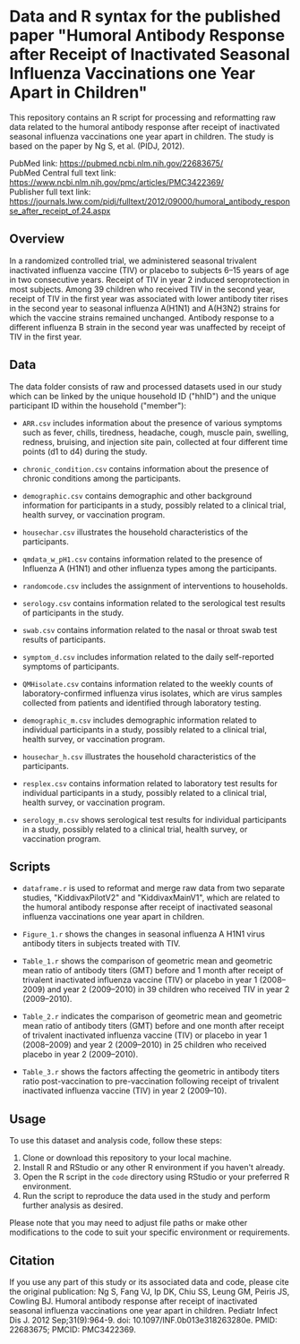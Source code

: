 # Data and R syntax for the published paper "Humoral Antibody Response after Receipt of Inactivated Seasonal Influenza Vaccinations one Year Apart in Children"

This repository contains an R script for processing and reformatting raw data related to the humoral antibody response after receipt of inactivated seasonal influenza vaccinations one year apart in children. The study is based on the paper by Ng S, et al. (PIDJ, 2012).

PubMed link: https://pubmed.ncbi.nlm.nih.gov/22683675/  
PubMed Central full text link: https://www.ncbi.nlm.nih.gov/pmc/articles/PMC3422369/  
Publisher full text link: https://journals.lww.com/pidj/fulltext/2012/09000/humoral_antibody_response_after_receipt_of.24.aspx

## Overview

In a randomized controlled trial, we administered seasonal trivalent inactivated influenza vaccine (TIV) or placebo to subjects 6–15 years of age in two consecutive years. Receipt of TIV in year 2 induced seroprotection in most subjects. Among 39 children who received TIV in the second year, receipt of TIV in the first year was associated with lower antibody titer rises in the second year to seasonal influenza A(H1N1) and A(H3N2) strains for which the vaccine strains remained unchanged. Antibody response to a different influenza B strain in the second year was unaffected by receipt of TIV in the first year.

## Data

The data folder consists of raw and processed datasets used in our study which can be linked by the unique household ID ("hhID") and the unique participant ID within the household ("member"):

- `ARR.csv` includes information about the presence of various symptoms such as fever, chills, tiredness, headache, cough, muscle pain, swelling, redness, bruising, and injection site pain, collected at four different time points (d1 to d4) during the study. 

- `chronic_condition.csv` contains information about the presence of chronic conditions among the participants.

- `demographic.csv` contains demographic and other background information for participants in a study, possibly related to a clinical trial, health survey, or vaccination program. 

- `housechar.csv` illustrates the household characteristics of the participants.

- `qmdata_w_pH1.csv` contains information related to the presence of Influenza A (H1N1) and other influenza types among the participants.

- `randomcode.csv` includes the assignment of interventions to households.

- `serology.csv` contains information related to the serological test results of participants in the study.

- `swab.csv` contains information related to the nasal or throat swab test results of participants.

- `symptom_d.csv` includes information related to the daily self-reported symptoms of participants.

- `QMHisolate.csv` contains information related to the weekly counts of laboratory-confirmed influenza virus isolates, which are virus samples collected from patients and identified through laboratory testing.

- `demographic_m.csv` includes demographic information related to individual participants in a study, possibly related to a clinical trial, health survey, or vaccination program.

- `housechar_h.csv` illustrates the household characteristics of the participants.

- `resplex.csv` contains information related to laboratory test results for individual participants in a study, possibly related to a clinical trial, health survey, or vaccination program.

- `serology_m.csv` shows serological test results for individual participants in a study, possibly related to a clinical trial, health survey, or vaccination program.

## Scripts

- `dataframe.r` is used to reformat and merge raw data from two separate studies, "KiddivaxPilotV2" and "KiddivaxMainV1", which are related to the humoral antibody response after receipt of inactivated seasonal influenza vaccinations one year apart in children.

- `Figure_1.r` shows the changes in seasonal influenza A H1N1 virus antibody titers in subjects treated with TIV.

- `Table_1.r` shows the comparison of geometric mean and geometric mean ratio of antibody titers (GMT) before and 1 month after receipt of trivalent inactivated influenza vaccine (TIV) or placebo in year 1 (2008–2009) and year 2 (2009–2010) in 39 children who received TIV in year 2 (2009–2010).

- `Table_2.r` indicates the comparison of geometric mean and geometric mean ratio of antibody titers (GMT) before and one month after receipt of trivalent inactivated influenza vaccine (TIV) or placebo in year 1 (2008–2009) and year 2 (2009–2010) in 25 children who received placebo in year 2 (2009–2010).

- `Table_3.r` shows the factors affecting the geometric in antibody titers ratio post-vaccination to pre-vaccination following receipt of trivalent inactivated influenza vaccine (TIV) in year 2 (2009–10).

## Usage

To use this dataset and analysis code, follow these steps:

1. Clone or download this repository to your local machine.
2. Install R and RStudio or any other R environment if you haven't already.
3. Open the R script in the `code` directory using RStudio or your preferred R environment.
4. Run the script to reproduce the data used in the study and perform further analysis as desired.

Please note that you may need to adjust file paths or make other modifications to the code to suit your specific environment or requirements.

## Citation

If you use any part of this study or its associated data and code, please cite the original publication: Ng S, Fang VJ, Ip DK, Chiu SS, Leung GM, Peiris JS, Cowling BJ. Humoral antibody response after receipt of inactivated seasonal influenza vaccinations one year apart in children. Pediatr Infect Dis J. 2012 Sep;31(9):964-9. doi: 10.1097/INF.0b013e318263280e. PMID: 22683675; PMCID: PMC3422369.

